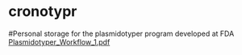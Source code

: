 # cronotypr
#Personal storage for the plasmidotyper program developed at FDA [Plasmidotyper_Workflow_1.pdf](https://github.com/golu099/cronotypr-2.0/files/10034843/Plasmidotyper_Workflow_1.pdf)
